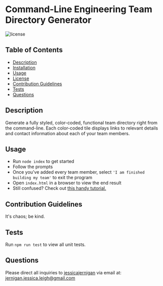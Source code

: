 # Command-Line Engineering Team Directory Generator
  
![license](https://img.shields.io/badge/license-Unlicense-green)

  ## Table of Contents
  * [Description](#description)
  * [Installation](#installation)
  * [Usage](#usage)
  * [License](#license)
  * [Contribution Guidelines](#contribution-guidelines)
  * [Tests](#tests)
  * [Questions](#questions)
  


  ## Description  
  Generate a fully styled, color-coded, functional team directory right from the command-line. Each color-coded tile displays links to relevant details and contact information about each of your team members.



  ## Usage
  - Run ```node index``` to get started
  - Follow the prompts
  - Once you've added every team member, select ```'I am finished building my team'``` to exit the program
  - Open ```index.html``` in a browser to view the end result
  - Still confused? Check out [this handy tutorial.]()



  ## Contribution Guidelines
  It's chaos; be kind. 



  ## Tests  
  Run ```npm run test``` to view all unit tests.



  ## Questions
  Please direct all inquiries to [jessicajernigan](https://github.com/jessicajernigan) via email at: [jernigan.jessica.leigh@gmail.com](mailto:jernigan.jessica.leigh@gmail.com?subject=Question%20About%20Command-Line%20Engineering%20Team%20Directory%20Generator)
